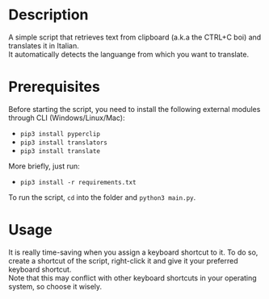 # Description
A simple script that retrieves text from clipboard (a.k.a the CTRL+C boi) and translates it in Italian.  
It automatically detects the languange from which you want to translate.

# Prerequisites
Before starting the script, you need to install the following external modules through CLI (Windows/Linux/Mac):
* `pip3 install pyperclip`
* `pip3 install translators`
* `pip3 install translate`

More briefly, just run:
* `pip3 install -r requirements.txt`

To run the script, `cd` into the folder and `python3 main.py`.

# Usage
It is really time-saving when you assign a keyboard shortcut to it. To do so, create a shortcut of the script, right-click it and give it your preferred keyboard shortcut.  
Note that this may conflict with other keyboard shortcuts in your operating system, so choose it wisely.
